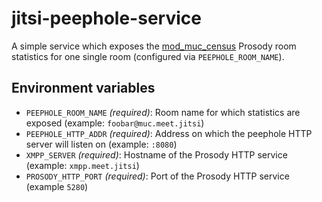 # jitsi-peephole-service

A simple service which exposes the
[mod_muc_census](https://github.com/jitsi/jitsi-meet/blob/6682b52a1947deb0cf28043d3816b1081ef84c2b/resources/prosody-plugins/mod_muc_census.lua)
Prosody room statistics for one single room (configured via `PEEPHOLE_ROOM_NAME`).

## Environment variables

- `PEEPHOLE_ROOM_NAME` _(required)_: Room name for which statistics are exposed (example: `foobar@muc.meet.jitsi`)
- `PEEPHOLE_HTTP_ADDR` _(required)_: Address on which the peephole HTTP server will listen on (example: `:8080`)
- `XMPP_SERVER` _(required)_: Hostname of the Prosody HTTP service (example: `xmpp.meet.jitsi`)
- `PROSODY_HTTP_PORT` _(required)_: Port of the Prosody HTTP service (example `5280`)
